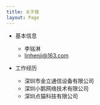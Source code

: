 ```yaml
---
title: 关于我
layout: Page
---
```


- 基本信息
    - 李铭淋
    - linhenji@163.com

- 工作经历
    - 深圳市金立通信设备有限公司
    - 深圳小鹅网络技术有限公司
    - 深圳点猫科技有限公司